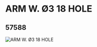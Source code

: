 # ARM W. Ø3 18 HOLE
## 57588
![ARM W. Ø3 18 HOLE](https://lc-www-live-s.legocdn.com/media/bricks/5/2/4505940.jpg)
